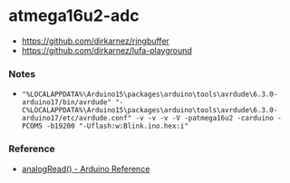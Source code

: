 atmega16u2-adc
==============
- https://github.com/dirkarnez/ringbuffer
- https://github.com/dirkarnez/lufa-playground

### Notes
- `"%LOCALAPPDATA%\Arduino15\packages\arduino\tools\avrdude\6.3.0-arduino17/bin/avrdude" "-C%LOCALAPPDATA%\Arduino15\packages\arduino\tools\avrdude\6.3.0-arduino17/etc/avrdude.conf" -v -v -v -V -patmega16u2 -carduino -PCOM5 -b19200 "-Uflash:w:Blink.ino.hex:i"`
### Reference
- [analogRead() - Arduino Reference](https://www.arduino.cc/reference/en/language/functions/analog-io/analogread/)
